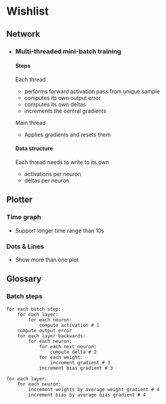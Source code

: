 # Wishlist

## Network
- ### Multi-threaded mini-batch training
	#### Steps
	Each thread
	- performs forward activation pass from unique sample
	- computes its own output error
	- computes its own deltas
	- increments the central gradients

	Main thread
	-	Applies gradients and resets them

	#### Data structure
	Each thread needs to write to its own
	- activations per neuron
	- deltas per neuron

## Plotter
### Time graph
- Support longer time range than 10s

### Dots & Lines
- Show more than one plot


## Glossary
### Batch steps
```
for each batch step:
	for each layer:
		for each neuron:
			compute activation # 1
	compute output error
	for each layer backwards:
		for each neuron:
			for each next_neuron:
				compute delta # 2
			for each weight:
				increment gradient # 3
			increment bias gradient # 3

for each layer:
	for each neuron:
		increment weights by average weight gradient # 4
		increment bias by average bias gradient # 4
```
